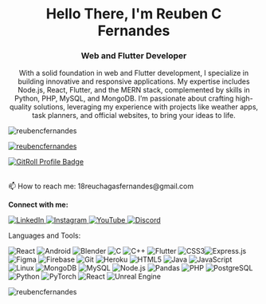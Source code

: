 <h1 align="center">Hello There, I'm Reuben C Fernandes</h1> <h3 align="center">Web and Flutter Developer</h3> <p align="center"> With a solid foundation in web and Flutter development, I specialize in building innovative and responsive applications. My expertise includes Node.js, React, Flutter, and the MERN stack, complemented by skills in Python, PHP, MySQL, and MongoDB. I’m passionate about crafting high-quality solutions, leveraging my experience with projects like weather apps, task planners, and official websites, to bring your ideas to life. </p> <p align="left"> <img src="https://komarev.com/ghpvc/?username=reubencfernandes&label=Profile%20views&color=0e75b6&style=flat" alt="reubencfernandes" /> </p> <p align="left"> <a href="https://github.com/ryo-ma/github-profile-trophy"> <img src="https://github-profile-trophy.vercel.app/?username=reubencfernandes" alt="reubencfernandes" /> </a> </p> <a href="https://gitroll.io/profile/u8lXMOVQHwvQfJcDGbIElZDYoXEl2" target="_blank"> <img src="https://gitroll.io/api/badges/profiles/v1/u8lXMOVQHwvQfJcDGbIElZDYoXEl2" alt="GitRoll Profile Badge"/> </a> <br>
<br>
<p>📫 How to reach me: 18reuchagasfernandes@gmail.com</p>
<p><b>Connect with me:</b></p>
<p> <a href="https://www.linkedin.com/in/reuben-chagas-fernandes/" target="blank"> <img src="https://img.shields.io/badge/-Reuben%20Fernandes-blue?style=flat-square&logo=Linkedin&logoColor=white" alt="LinkedIn"> </a> <a href="https://instagram.com/reuben_cf" target="blank"> <img src="https://img.shields.io/badge/-reuben__cf-E4405F?style=flat-square&logo=Instagram&logoColor=white" alt="Instagram"> </a> <a href="https://www.youtube.com/c/reubencf" target="blank"> <img src="https://img.shields.io/badge/-ReubenCF-FF0000?style=flat-square&logo=YouTube&logoColor=white" alt="YouTube"> </a> <a href="https://discord.gg/v2TzrDz5Kz" target="blank"> <img src="https://img.shields.io/badge/-ReubenCF-7289DA?style=flat-square&logo=Discord&logoColor=white" alt="Discord"> </a> </p>
Languages and Tools:

<p> <img alt="React" src="https://img.shields.io/badge/-React-61DAFB?style=flat-square&logo=React&logoColor=black" /> <img alt="Android" src="https://img.shields.io/badge/-Android-3DDC84?style=flat-square&logo=Android&logoColor=white" /> <img alt="Blender" src="https://img.shields.io/badge/-Blender-F5792A?style=flat-square&logo=Blender&logoColor=white" /> <img alt="C" src="https://img.shields.io/badge/-C-A8B9CC?style=flat-square&logo=C&logoColor=black" /> <img alt="C++" src="https://img.shields.io/badge/-C++-00599C?style=flat-square&logo=C%2B%2B&logoColor=white" /> <img alt="Flutter" src="https://img.shields.io/badge/-Flutter-02569B?style=flat-square&logo=Flutter&logoColor=white" /> <img alt="CSS3" src="https://img.shields.io/badge/-CSS3-1572B6?style=flat-square&logo=CSS3&logoColor=white" /><img alt="Express.js" src="https://img.shields.io/badge/-Express.js-000000?style=flat-square&logo=Express&logoColor=white" /> <img alt="Figma" src="https://img.shields.io/badge/-Figma-F24E1E?style=flat-square&logo=Figma&logoColor=white" /> <img alt="Firebase" src="https://img.shields.io/badge/-Firebase-FFCA28?style=flat-square&logo=Firebase&logoColor=black" /> <img alt="Git" src="https://img.shields.io/badge/-Git-F05032?style=flat-square&logo=Git&logoColor=white" /> <img alt="Heroku" src="https://img.shields.io/badge/-Heroku-430098?style=flat-square&logo=Heroku&logoColor=white" /> <img alt="HTML5" src="https://img.shields.io/badge/-HTML5-E34F26?style=flat-square&logo=HTML5&logoColor=white" /> <img alt="Java" src="https://img.shields.io/badge/-Java-007396?style=flat-square&logo=Java&logoColor=white" /> <img alt="JavaScript" src="https://img.shields.io/badge/-JavaScript-F7DF1E?style=flat-square&logo=JavaScript&logoColor=black" /> <img alt="Linux" src="https://img.shields.io/badge/-Linux-FCC624?style=flat-square&logo=Linux&logoColor=black" /> <img alt="MongoDB" src="https://img.shields.io/badge/-MongoDB-47A248?style=flat-square&logo=MongoDB&logoColor=white" /> <img alt="MySQL" src="https://img.shields.io/badge/-MySQL-4479A1?style=flat-square&logo=MySQL&logoColor=white" /> <img alt="Node.js" src="https://img.shields.io/badge/-Node.js-43853D?style=flat-square&logo=Node.js&logoColor=white" /> <img alt="Pandas" src="https://img.shields.io/badge/-Pandas-150458?style=flat-square&logo=Pandas&logoColor=white" /> <img alt="PHP" src="https://img.shields.io/badge/-PHP-777BB4?style=flat-square&logo=PHP&logoColor=white" /> <img alt="PostgreSQL" src="https://img.shields.io/badge/-PostgreSQL-336791?style=flat-square&logo=PostgreSQL&logoColor=white" /> <img alt="Python" src="https://img.shields.io/badge/-Python-3776AB?style=flat-square&logo=Python&logoColor=white" /> <img alt="PyTorch" src="https://img.shields.io/badge/-PyTorch-EE4C2C?style=flat-square&logo=PyTorch&logoColor=white" /> <img alt="React" src="https://img.shields.io/badge/-React-61DAFB?style=flat-square&logo=React&logoColor=black" /> <img alt="Unreal Engine" src="https://img.shields.io/badge/-Unreal%20Engine-0E1128?style=flat-square&logo=Unreal%20Engine&logoColor=white" /> </p> <p> <img align="center" src="https://github-readme-stats.vercel.app/api?username=reubencfernandes&show_icons=true&locale=en" alt="reubencfernandes" /> </p>
